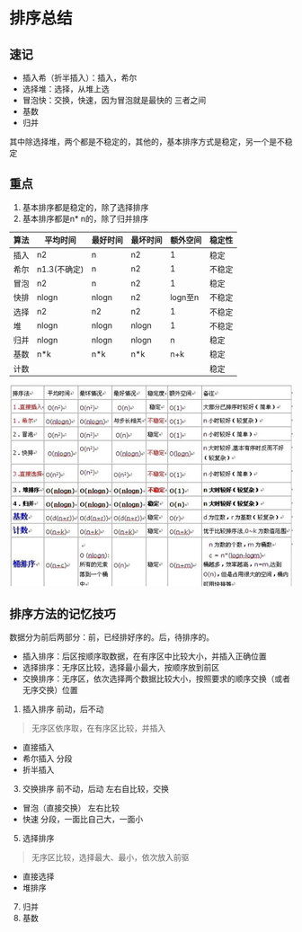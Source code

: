 # 排序总结

## 速记
- 插入希（折半插入）：插入，希尔
- 选择堆：选择，从堆上选
- 冒泡快：交换，快速，因为冒泡就是最快的 三者之间
- 基数
- 归并

其中除选择堆，两个都是不稳定的，其他的，基本排序方式是稳定，另一个是不稳定
## 重点
1. 基本排序都是稳定的，除了选择排序
2. 基本排序都是n* n的，除了归并排序


| 算法 |   平均时间   | 最好时间 | 最坏时间 | 额外空间 | 稳定性 |
| ---- | ----------- | ------- | ------- | ------- | ----- |
| 插入 | n2          | n       | n2      | 1       | 稳定   |
| 希尔 | n1.3(不确定) | n       | n2      | 1       | 不稳定 |
| 冒泡 | n2          | n       | n2      | 1       | 稳定   |
| 快排 | nlogn       | nlogn   | n2      | logn至n | 不稳定 |
| 选择 | n2          | n2      | n2      | 1       | 不稳定 |
| 堆   | nlogn       | nlogn   | nlogn   | 1       | 不稳定 |
| 归并 | nlogn       | nlogn   | nlogn   | n       | 稳定   |
| 基数 | n*k | n*k   | n*k     | n+k     | 稳定     |       |
| 计数 |             |         |         |         | 稳定   |

![](vx_images/20221202111032240_21972.png)


## 排序方法的记忆技巧

数据分为前后两部分：前，已经排好序的。后，待排序的。
- 插入排序：后区按顺序取数据，在有序区中比较大小，并插入正确位置
- 选择排序：无序区比较，选择最小最大，按顺序放到前区
- 交换排序：无序区，依次选择两个数据比较大小，按照要求的顺序交换（或者无序交换）位置

1. 插入排序 前动，后不动
> 无序区依序取，在有序区比较，并插入
- 直接插入
- 希尔插入 分段
- 折半插入

3. 交换排序 前不动，后动 左右自比较，交换
-  冒泡（直接交换） 左右比较
- 快速 分段，一面比自己大，一面小

5. 选择排序 
> 无序区比较，选择最大、最小，依次放入前驱
- 直接选择
- 堆排序

7. 归并
8. 基数